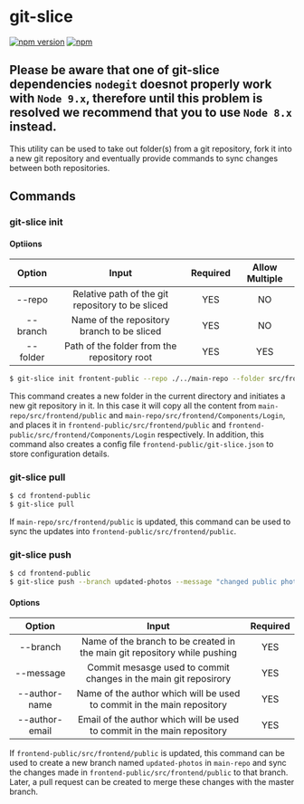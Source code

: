 # git-slice
[![npm version](https://badge.fury.io/js/git-slice.svg)](https://badge.fury.io/js/git-slice) [![npm](https://img.shields.io/npm/dt/git-slice.svg)](https://www.npmjs.com/package/git-slice)

## Please be aware that one of git-slice dependencies `nodegit` doesnot properly work with `Node 9.x`, therefore until this problem is resolved we recommend that you to use `Node 8.x` instead.

This utility can be used to take out folder(s) from a git repository, fork it into a new git repository and eventually provide commands to sync changes between both repositories.

## Commands
### git-slice init

#### Optiions
 Option        | Input          | Required | Allow Multiple |
| :-------------: |:-------------:|:-----:|:--------:|
| --repo | Relative path of the git repository to be sliced | YES | NO |
| --branch | Name of the repository branch to be sliced | YES | NO |
| --folder |  Path of the folder from the repository root | YES | YES |


```sh
$ git-slice init frontent-public --repo ./../main-repo --folder src/frontend/public --folder src/frontend/Components/Login --branch develop
```  

This command creates a new folder in the current directory and initiates a new git repository in it. In this case it will copy all the content from `main-repo/src/frontend/public` and `main-repo/src/frontend/Components/Login`, and places it in `frontend-public/src/frontend/public` and `frontend-public/src/frontend/Components/Login` respectively. In addition, this command also creates a config file `frontend-public/git-slice.json` to store configuration details.


### git-slice pull
```sh
$ cd frontend-public
$ git-slice pull
```

If `main-repo/src/frontend/public` is updated, this command can be used to sync the updates into `frontend-public/src/frontend/public`.


### git-slice push
```sh
$ cd frontend-public
$ git-slice push --branch updated-photos --message "changed public photos" --author-name "XYZ" --author-email "xyz@xyz.com"
```

#### Options
 Option        | Input          | Required
| :-------------: |:-------------:|:-----:|
| --branch | Name of the branch to be created in the main git repository while pushing | YES |
| --message |  Commit mesasge used to commit changes in the main git reposirory | YES |
| --author-name | Name of the author which will be used to commit in the main repository | YES |
| --author-email |  Email of the author which will be used to commit in the main repository | YES |


If `frontend-public/src/frontend/public` is updated, this command can be used to create a new branch named `updated-photos` in `main-repo` and sync the changes made in `frontend-public/src/frontend/public` to that branch. Later, a pull request can be created to merge these changes with the master branch.